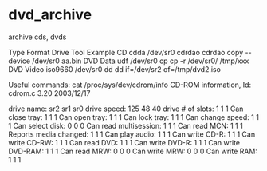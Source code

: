 # dvd_archive
archive cds, dvds

Type      Format    Drive       Tool      Example
CD        cdda      /dev/sr0    cdrdao    cdrdao copy --device /dev/sr0 aa.bin
DVD Data  udf       /dev/sr0    cp        cp -r /dev/sr0/  /tmp/xxx
DVD Video iso9660   /dev/sr0    dd        dd if=/dev/sr2 of=/tmp/dvd2.iso

Useful commands:
cat /proc/sys/dev/cdrom/info
CD-ROM information, Id: cdrom.c 3.20 2003/12/17

drive name:		sr2	sr1	sr0
drive speed:		125	48	40
drive # of slots:	1	1	1
Can close tray:		1	1	1
Can open tray:		1	1	1
Can lock tray:		1	1	1
Can change speed:	1	1	1
Can select disk:	0	0	0
Can read multisession:	1	1	1
Can read MCN:		1	1	1
Reports media changed:	1	1	1
Can play audio:		1	1	1
Can write CD-R:		1	1	1
Can write CD-RW:	1	1	1
Can read DVD:		1	1	1
Can write DVD-R:	1	1	1
Can write DVD-RAM:	1	1	1
Can read MRW:		0	0	0
Can write MRW:		0	0	0
Can write RAM:		1	1	1


